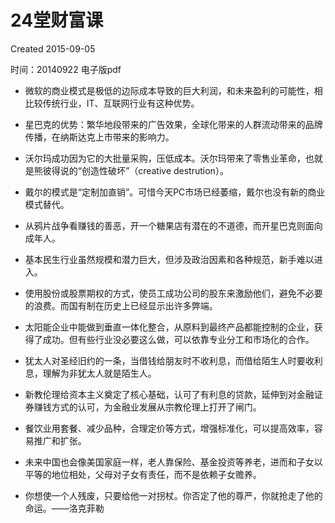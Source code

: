 # 24堂财富课
Created 2015-09-05

时间：20140922 电子版pdf


+ 微软的商业模式是极低的边际成本导致的巨大利润，和未来盈利的可能性，相比较传统行业，IT、互联网行业有这种优势。
+ 星巴克的优势：繁华地段带来的广告效果，全球化带来的人群流动带来的品牌传播，在纳斯达克上市带来的影响力。
+ 沃尔玛成功因为它的大批量采购，压低成本。沃尔玛带来了零售业革命，也就是熊彼得说的“创造性破坏”（creative destrution）。
+ 戴尔的模式是“定制加直销”。可惜今天PC市场已经萎缩，戴尔也没有新的商业模式替代。
+ 从鸦片战争看赚钱的善恶，开一个糖果店有潜在的不道德，而开星巴克则面向成年人。
+ 基本民生行业虽然规模和潜力巨大，但涉及政治因素和各种规范，新手难以进入。

+ 使用股份或股票期权的方式，使员工成功公司的股东来激励他们，避免不必要的浪费。而国有制在历史上已经显示出许多弊端。

+ 太阳能企业中能做到垂直一体化整合，从原料到最终产品都能控制的企业，获得了成功。但有些行业没必要这么做，可以依靠专业分工和市场化的合作。

+ 犹太人对圣经旧约的一条，当借钱给朋友时不收利息，而借给陌生人时要收利息，理解为非犹太人就是陌生人。

+ 新教伦理给资本主义奠定了核心基础，认可了有利息的贷款，延伸到对金融证券赚钱方式的认可，为金融业发展从宗教伦理上打开了闸门。

+ 餐饮业用套餐、减少品种，合理定价等方式，增强标准化，可以提高效率，容易推广和扩张。

+ 未来中国也会像美国家庭一样，老人靠保险、基金投资等养老，进而和子女以平等的地位相处，父母对子女有责任，而不是依赖子女赡养。

+ 你想使一个人残废，只要给他一对拐杖。你否定了他的尊严，你就抢走了他的命运。——洛克菲勒
